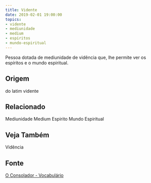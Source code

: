 ```yaml
---
title: Vidente
date: 2019-02-01 19:00:00
topics:
- vidente
- mediunidade
- medium
- espiritos
- mundo-espiritual
---
```


Pessoa dotada de mediunidade de vidência que, lhe permite ver os espíritos e o
mundo espiritual. 

## Origem
do latim vidente

## Relacionado
Mediunidade
Medium
Espirito
Mundo Espiritual

## Veja Também
Vidência

## Fonte
[O Consolador - Vocabulário](http://www.oconsolador.com.br/linkfixo/vocabulario/principal.html)

